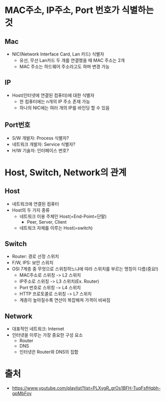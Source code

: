 # MAC주소, IP주소, Port 번호가 식별하는 것
## Mac
- NIC(Network Interface Card, Lan 카드) 식별자
	- 유선, 무선 Lan카드 두 개를 연결했을 때 MAC 주소는 2개
	- MAC 주소는 하드웨어 주소라고도 하며 변경 가능
## IP
- Host(인터넷에 연결된 컴퓨터)에 대한 식별자
	- 한 컴퓨터에는 n개의 IP 주소 존재 가능
	- 하나의 NIC에는 여러 개의 IP를 바인딩 할 수 있음
## Port번호
- S/W 개발자: Process 식별자?
- 네트워크 개발자: Service 식별자?
- H/W 기술자: 인터페이스 번호?

# Host, Switch, Network의 관계
## Host
- 네트워크에 연결된 컴퓨터
- Host의 두 가지 종류
	- 네트워크 이용 주체인 Host(=End-Point=단말)
		- Peer, Server, Client
	- 네트워크 자체를 이루는 Host(=switch)

## Switch
- Router: 경로 선정 스위치
- F/W, IPS: 보안 스위치
- OSI 7계층 중 무엇으로 스위칭하느냐에 따라 스위치를 부르는 명칭이 다름(중요!)
	- MAC주소로 스위칭 -> L2 스위치
	- IP주소로 스위칭 -> L3 스위치(Ex. Router)
	- Port 번호로 스위칭 -> L4 스위치
	- HTTP 프로토콜로 스위칭 -> L7 스위치
	- 계층이 높아질수록 연산이 복잡해져 가격이 비싸짐

## Network
- 대표적인 네트워크: Internet
- 인터넷을 이루는 가장 중요한 구성 요소
	- Router
	- DNS
	- 인터넷은 Router와 DNS의 집합

# 출처
- https://www.youtube.com/playlist?list=PLXvgR_grOs1BFH-TuqFsfHqbh-gpMbFoy